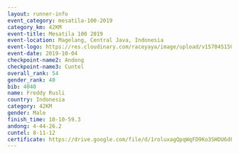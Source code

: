 ```yaml
---
layout: runner-info 
event_category: mesatila-100-2019 
category_km: 42KM 
event-title: Mesatila 100 2019 
event-location: Magelang, Central Java, Indonesia 
event-logo: https://res.cloudinary.com/raceyaya/image/upload/v1570451507/logo/mesastila100_jin7bl.jpg 
event-date: 2019-10-04 
checkpoint-name2: Andong 
checkpoint-name3: Cuntel 
overall_rank: 54
gender_rank: 40
bib: 4040
name: Freddy Rusli
country: Indonesia
category: 42KM
gender: Male
finish_time: 10-10-59.3
andong: 4-44-26.2
cuntel: 8-11-12
certificate: https://drive.google.com/file/d/1roluxagQpqWqFD9Ko3SHDU6dFqbsi3VZ/view?usp=sharing
---
```

